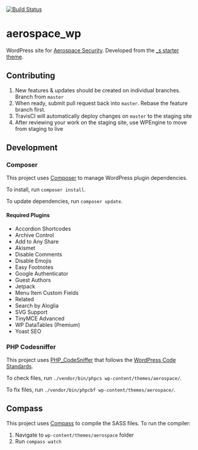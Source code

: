 [![Build Status](https://travis-ci.org/CSIS-iLab/aerospace_wp.svg?branch=master)](https://travis-ci.org/CSIS-iLab/aerospace_wp)

# aerospace_wp
WordPress site for [Aerospace Security](https://aerospace.csis.org). Developed from the [_s starter theme](http://underscores.me).

## Contributing
1. New features & updates should be created on individual branches. Branch from `master`
2. When ready, submit pull request back into `master`. Rebase the feature branch first.
3. TravisCI will automatically deploy changes on `master` to the staging site
4. After reviewing your work on the staging site, use WPEngine to move from staging to live

## Development
### Composer
This project uses [Composer](https://getcomposer.org/) to manage WordPress plugin dependencies.

To install, run `composer install`.

To update dependencies, run `composer update`.

#### Required Plugins
- Accordion Shortcodes
- Archive Control
- Add to Any Share
- Akismet
- Disable Comments
- Disable Emojis
- Easy Footnotes
- Google Authenticator
- Guest Authors
- Jetpack
- Menu Item Custom Fields
- Related
- Search by Aloglia
- SVG Support
- TinyMCE Advanced
- WP DataTables (Premium)
- Yoast SEO

### PHP Codesniffer
This project uses [PHP_CodeSniffer](https://github.com/DealerDirect/phpcodesniffer-composer-installer) that follows the [WordPress Code Standards](https://github.com/WordPress-Coding-Standards/WordPress-Coding-Standards).

To check files, run `./vendor/bin/phpcs wp-content/themes/aerospace/`.

To fix files, run `./vendor/bin/phpcbf wp-content/themes/aerospace/`.


## Compass
This project uses [Compass](http://compass-style.org/) to compile the SASS files. To run the compiler:
1. Navigate to `wp-content/themes/aerospace` folder
2. Run `compass watch`
